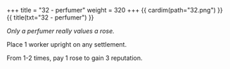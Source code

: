 +++
title = "32 - perfumer"
weight = 320
+++
{{ cardim(path="32.png") }}
{{ title(txt="32 - perfumer") }}

*Only a perfumer really values a rose.*

Place 1 worker upright on any settlement.

From 1-2 times, pay 1 rose to gain 3 reputation.
